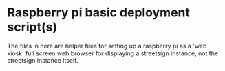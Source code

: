 # Raspberry pi basic deployment script(s)
The files in here are helper files for setting up a raspberry pi as a 'web kiosk'
full screen web browser for displaying a streetsign instance, not the streetsign
instance itself.


